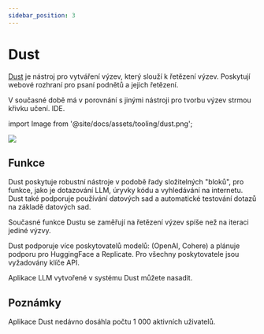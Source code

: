 ```yaml
---
sidebar_position: 3
---
```


# Dust 

[Dust](https://dust.tt/) je nástroj pro vytváření výzev, který slouží k řetězení výzev. Poskytují 
webové rozhraní pro psaní podnětů a jejich řetězení. 

V současné době má v porovnání s jinými nástroji pro tvorbu výzev strmou křivku učení.
IDE.

import Image from '@site/docs/assets/tooling/dust.png';

<div style={{textAlign: 'center'}}>
  <img src={Image} style={{width: "750px"}} />
</div>

## Funkce

Dust poskytuje robustní nástroje v podobě řady složitelných "bloků", pro 
funkce, jako je dotazování LLM, úryvky kódu a vyhledávání na internetu. Dust také podporuje 
používání datových sad a automatické testování dotazů na základě datových sad. 

Současné funkce Dustu se zaměřují na řetězení výzev spíše než na iteraci jediné výzvy.

Dust podporuje více poskytovatelů modelů: (OpenAI, Cohere) a plánuje podporu pro HuggingFace a Replicate. Pro všechny poskytovatele jsou vyžadovány klíče API.

Aplikace LLM vytvořené v systému Dust můžete nasadit.

## Poznámky

Aplikace Dust nedávno dosáhla počtu 1 000 aktivních uživatelů.
